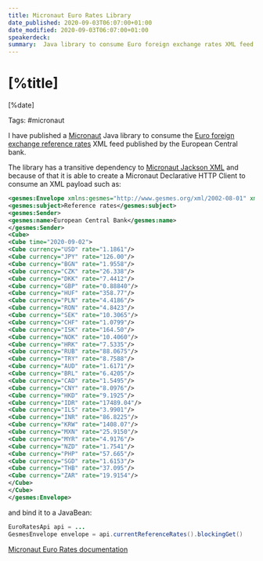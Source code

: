```yaml
---
title: Micronaut Euro Rates Library
date_published: 2020-09-03T06:07:00+01:00
date_modified: 2020-09-03T06:07:00+01:00
speakerdeck: 
summary:  Java library to consume Euro foreign exchange rates XML feed published by the European Central bank.
---
```


# [%title]

[%date]

Tags: #micronaut

I have published a [Micronaut](https://micronaut.io) Java library to consume the [Euro foreign exchange reference rates](https://www.ecb.europa.eu/stats/policy_and_exchange_rates/euro_reference_exchange_rates/html/index.en.html) XML feed published by the European Central bank. 

The library has a transitive dependency to [Micronaut Jackson XML](https://micronaut-projects.github.io/micronaut-jackson-xml/latest/guide/index.html) and because of that it is able to create a Micronaut Declarative HTTP Client to consume an XML payload such as:

```xml
<gesmes:Envelope xmlns:gesmes="http://www.gesmes.org/xml/2002-08-01" xmlns="http://www.ecb.int/vocabulary/2002-08-01/eurofxref">
<gesmes:subject>Reference rates</gesmes:subject>
<gesmes:Sender>
<gesmes:name>European Central Bank</gesmes:name>
</gesmes:Sender>
<Cube>
<Cube time="2020-09-02">
<Cube currency="USD" rate="1.1861"/>
<Cube currency="JPY" rate="126.00"/>
<Cube currency="BGN" rate="1.9558"/>
<Cube currency="CZK" rate="26.338"/>
<Cube currency="DKK" rate="7.4412"/>
<Cube currency="GBP" rate="0.88840"/>
<Cube currency="HUF" rate="358.77"/>
<Cube currency="PLN" rate="4.4186"/>
<Cube currency="RON" rate="4.8423"/>
<Cube currency="SEK" rate="10.3065"/>
<Cube currency="CHF" rate="1.0799"/>
<Cube currency="ISK" rate="164.50"/>
<Cube currency="NOK" rate="10.4060"/>
<Cube currency="HRK" rate="7.5335"/>
<Cube currency="RUB" rate="88.0675"/>
<Cube currency="TRY" rate="8.7588"/>
<Cube currency="AUD" rate="1.6171"/>
<Cube currency="BRL" rate="6.4205"/>
<Cube currency="CAD" rate="1.5495"/>
<Cube currency="CNY" rate="8.0976"/>
<Cube currency="HKD" rate="9.1925"/>
<Cube currency="IDR" rate="17489.04"/>
<Cube currency="ILS" rate="3.9901"/>
<Cube currency="INR" rate="86.8225"/>
<Cube currency="KRW" rate="1408.07"/>
<Cube currency="MXN" rate="25.9150"/>
<Cube currency="MYR" rate="4.9176"/>
<Cube currency="NZD" rate="1.7541"/>
<Cube currency="PHP" rate="57.665"/>
<Cube currency="SGD" rate="1.6153"/>
<Cube currency="THB" rate="37.095"/>
<Cube currency="ZAR" rate="19.9154"/>
</Cube>
</Cube>
</gesmes:Envelope>
```
 
 and bind it to a JavaBean: 
 
 ```java
 EuroRatesApi api = ...
 GesmesEnvelope envelope = api.currentReferenceRates().blockingGet()
 ```
  
[Micronaut Euro Rates documentation](https://sdelamo.github.io/eurorates/index.html)
